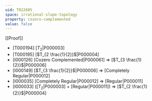 ```yaml
---
uid: T022605
space: irrational-slope-topology
property: cozero-complemented
value: false
---
```

[[Proof]]

* [T000194] [$T_2$|P000003]
* [T000195] [$T_{2 \frac{1}{2}}$|P000004]
* [I000126] [Cozero Complemented|P000061] => [$T_{3 \frac{1}{2}}$|P000006]
* [I000149] [$T_{3 \frac{1}{2}}$|P000006] => [Completely Regular|P000012]
* [I000035] [Completely Regular|P000012] => [Regular|P000011]
* [I000033] ([$T_2$|P000003] + [Regular|P000011]) => [$T_{2 \frac{1}{2}}$|P000004]

